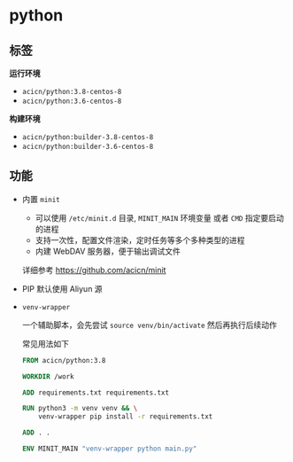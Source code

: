 # python

## 标签

**运行环境**

* `acicn/python:3.8-centos-8`
* `acicn/python:3.6-centos-8`

**构建环境**

* `acicn/python:builder-3.8-centos-8`
* `acicn/python:builder-3.6-centos-8`

## 功能

* 内置 `minit`

    - 可以使用 `/etc/minit.d` 目录, `MINIT_MAIN` 环境变量 或者 `CMD` 指定要启动的进程
    - 支持一次性，配置文件渲染，定时任务等多个多种类型的进程
    - 内建 WebDAV 服务器，便于输出调试文件

    
    详细参考 https://github.com/acicn/minit

* PIP 默认使用 Aliyun 源

* `venv-wrapper`

    一个辅助脚本，会先尝试 `source venv/bin/activate` 然后再执行后续动作

    常见用法如下

    ```dockerfile
    FROM acicn/python:3.8

    WORKDIR /work

    ADD requirements.txt requirements.txt

    RUN python3 -m venv venv && \
        venv-wrapper pip install -r requirements.txt

    ADD . .
    
    ENV MINIT_MAIN "venv-wrapper python main.py"
    ```
